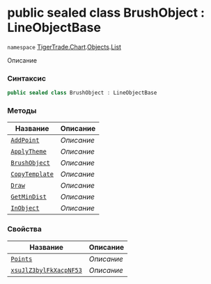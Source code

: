 
# public sealed class BrushObject : LineObjectBase
`namespace` [TigerTrade.Chart](../../../TigerTrade.Chart.md).[Objects](../../../TigerTrade.Chart/Objects.md).[List](../../../TigerTrade.Chart/Objects/List.md)



Описание

### Синтаксис
```csharp
public sealed class BrushObject : LineObjectBase
```


### Методы
| Название | Описание |
| --- | --- |
| [`AddPoint`](./BrushObject.cs/Методы/AddPoint.md) | *Описание* |
| [`ApplyTheme`](./BrushObject.cs/Методы/ApplyTheme.md) | *Описание* |
| [`BrushObject`](./BrushObject.cs/Методы/BrushObject.md) | *Описание* |
| [`CopyTemplate`](./BrushObject.cs/Методы/CopyTemplate.md) | *Описание* |
| [`Draw`](./BrushObject.cs/Методы/Draw.md) | *Описание* |
| [`GetMinDist`](./BrushObject.cs/Методы/GetMinDist.md) | *Описание* |
| [`InObject`](./BrushObject.cs/Методы/InObject.md) | *Описание* |

### Свойства
| Название | Описание |
| --- | --- |
| [`Points`](./BrushObject.cs/Свойства/Points.md) | *Описание* |
| [`xsuJlZ3bylFkXacpNF53`](./BrushObject.cs/Свойства/xsuJlZ3bylFkXacpNF53.md) | *Описание* |



